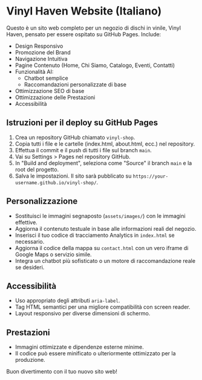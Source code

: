 # Vinyl Haven Website (Italiano)

Questo è un sito web completo per un negozio di dischi in vinile, Vinyl Haven, pensato per essere ospitato su GitHub Pages. Include:

- Design Responsivo
- Promozione del Brand
- Navigazione Intuitiva
- Pagine Contenuto (Home, Chi Siamo, Catalogo, Eventi, Contatti)
- Funzionalità AI:
  - Chatbot semplice
  - Raccomandazioni personalizzate di base
- Ottimizzazione SEO di base
- Ottimizzazione delle Prestazioni
- Accessibilità

## Istruzioni per il deploy su GitHub Pages

1. Crea un repository GitHub chiamato `vinyl-shop`.
2. Copia tutti i file e le cartelle (index.html, about.html, ecc.) nel repository.
3. Effettua il commit e il push di tutti i file sul branch `main`.
4. Vai su Settings > Pages nel repository GitHub.
5. In "Build and deployment", seleziona come "Source" il branch `main` e la root del progetto.
6. Salva le impostazioni. Il sito sarà pubblicato su `https://your-username.github.io/vinyl-shop/`.

## Personalizzazione

- Sostituisci le immagini segnaposto (`assets/images/`) con le immagini effettive.
- Aggiorna il contenuto testuale in base alle informazioni reali del negozio.
- Inserisci il tuo codice di tracciamento Analytics in `index.html` se necessario.
- Aggiorna il codice della mappa su `contact.html` con un vero iframe di Google Maps o servizio simile.
- Integra un chatbot più sofisticato o un motore di raccomandazione reale se desideri.

## Accessibilità

- Uso appropriato degli attributi `aria-label`.
- Tag HTML semantici per una migliore compatibilità con screen reader.
- Layout responsivo per diverse dimensioni di schermo.

## Prestazioni

- Immagini ottimizzate e dipendenze esterne minime.
- Il codice può essere minificato o ulteriormente ottimizzato per la produzione.

Buon divertimento con il tuo nuovo sito web!
